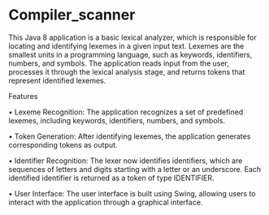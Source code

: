# Compiler_scanner
This Java 8 application is a basic lexical analyzer, which is responsible for locating and identifying lexemes in a given input text. Lexemes are the smallest units in a programming language, such as keywords, identifiers, numbers, and symbols. The application reads input from the user, processes it through the lexical analysis stage, and returns tokens that represent identified lexemes.

Features

 •	Lexeme Recognition: The application recognizes a set of predefined lexemes, including keywords, identifiers, numbers, and symbols.
 
 •	Token Generation: After identifying lexemes, the application generates corresponding tokens as output.
 
 •	Identifier Recognition: The lexer now identifies identifiers, which are sequences of letters and digits starting with a letter or an underscore. Each identified identifier is returned as a token of type IDENTIFIER.
 
 •	User Interface: The user interface is built using Swing, allowing users to interact with the application through a graphical interface.

